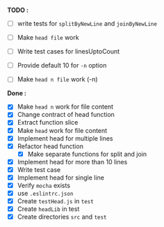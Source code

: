 **TODO :**
- [ ] write tests for `splitByNewLine` and `joinByNewLine`
- [ ] Make `head file` work
- [ ] Write test cases for linesUptoCount
- [ ] Provide default 10 for `-n` option
- [ ] Make `head n file` work (-n)
 

**Done :**
- [x] Make `head n` work for file content
- [x] Change contract of head function
- [x] Extract function slice 
- [x] Make `head` work for file content
- [x] Implement head for multiple lines
- [x] Refactor head function
  - [x] Make separate functions for split and join
- [X] Implement head for more than 10 lines
- [x] Write test case
- [x] Implement head for single line
- [x] Verify `mocha` exists
- [x] use `.eslintrc.json`
- [x] Create `testHead.js` in `test`
- [x] Create `headLib` in test
- [x] Create directories `src` and `test`
